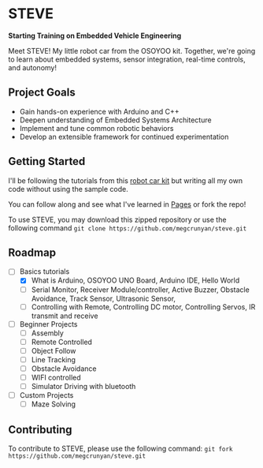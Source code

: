 # STEVE
**Starting Training on Embedded Vehicle Engineering**

Meet STEVE! My little robot car from the OSOYOO kit. Together, we're going to learn about embedded systems, sensor integration, real-time controls, and autonomy! 

## Project Goals
 - Gain hands-on experience with Arduino and C++
 - Deepen understanding of Embedded Systems Architecture
 - Implement and tune common robotic behaviors
 - Develop an extensible framework for continued experimentation
   
## Getting Started
I'll be following the tutorials from this [robot car kit](https://osoyoo.com/2020/05/12/v2-1-robot-car-kit-for-arduino-tutorial-introduction/) but writing all my own code without using the sample code.

You can follow along and see what I've learned in [Pages](https://megcrunyan.github.io/steve/) or fork the repo! 

To use STEVE, you may download this zipped repository or use the following command `git clone https://github.com/megcrunyan/steve.git` 

## Roadmap
- [ ] Basics tutorials
  - [x] What is Arduino, OSOYOO UNO Board, Arduino IDE, Hello World
  - [ ] Serial Monitor, Receiver Module/controller, Active Buzzer, Obstacle Avoidance, Track Sensor, Ultrasonic Sensor,
  - [ ] Controlling with Remote, Controlling DC motor, Controlling Servos, IR transmit and receive
- [ ] Beginner Projects
  - [ ] Assembly
  - [ ] Remote Controlled
  - [ ] Object Follow
  - [ ] Line Tracking
  - [ ] Obstacle Avoidance
  - [ ] WIFI controlled
  - [ ] Simulator Driving with bluetooth
- [ ] Custom Projects
  - [ ] Maze Solving

## Contributing
To contribute to STEVE, please use the following command: 
`git fork https://github.com/megcrunyan/steve.git` 
